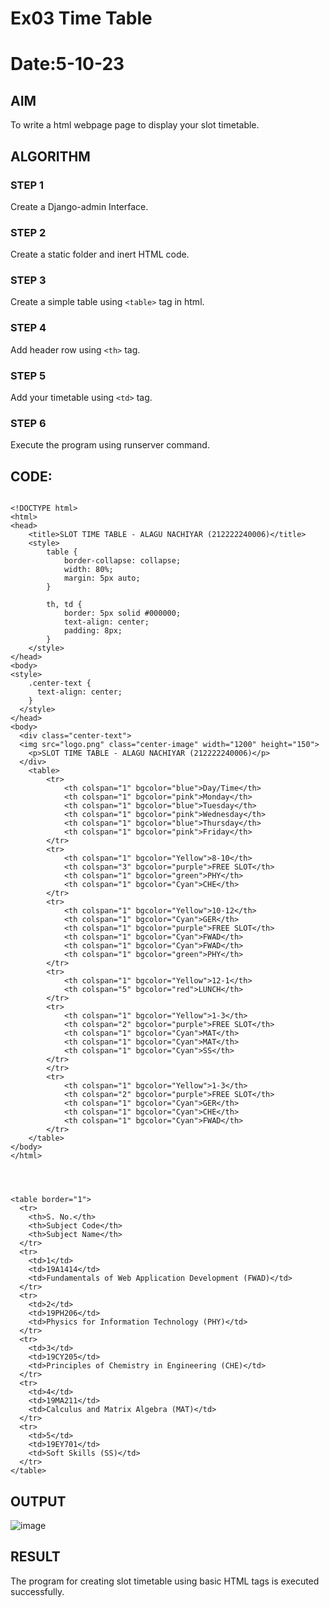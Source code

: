 # Ex03 Time Table
# Date:5-10-23
## AIM
To write a html webpage page to display your slot timetable.

## ALGORITHM
### STEP 1
Create a Django-admin Interface.

### STEP 2
Create a static folder and inert HTML code.

### STEP 3
Create a simple table using ```<table>``` tag in html.

### STEP 4
Add header row using ```<th>``` tag.

### STEP 5
Add your timetable using ```<td>``` tag.

### STEP 6
Execute the program using runserver command.

## CODE:
```

<!DOCTYPE html>
<html>
<head>
    <title>SLOT TIME TABLE - ALAGU NACHIYAR (212222240006)</title>
    <style>
        table {
            border-collapse: collapse;
            width: 80%;
            margin: 5px auto;
        }

        th, td {
            border: 5px solid #000000;
            text-align: center;
            padding: 8px;
        }
    </style>
</head>
<body>
<style>
    .center-text {
      text-align: center;
    }
  </style>
</head>
<body>
  <div class="center-text">
  <img src="logo.png" class="center-image" width="1200" height="150">
    <p>SLOT TIME TABLE - ALAGU NACHIYAR (212222240006)</p>
  </div>
    <table>
        <tr>
            <th colspan="1" bgcolor="blue">Day/Time</th>
            <th colspan="1" bgcolor="pink">Monday</th>
            <th colspan="1" bgcolor="blue">Tuesday</th>
            <th colspan="1" bgcolor="pink">Wednesday</th>
            <th colspan="1" bgcolor="blue">Thursday</th>
            <th colspan="1" bgcolor="pink">Friday</th>
        </tr>
        <tr>
            <th colspan="1" bgcolor="Yellow">8-10</th>
            <th colspan="3" bgcolor="purple">FREE SLOT</th>
            <th colspan="1" bgcolor="green">PHY</th>
            <th colspan="1" bgcolor="Cyan">CHE</th>
        </tr>
        <tr>
            <th colspan="1" bgcolor="Yellow">10-12</th>
            <th colspan="1" bgcolor="Cyan">GER</th>
            <th colspan="1" bgcolor="purple">FREE SLOT</th>
            <th colspan="1" bgcolor="Cyan">FWAD</th>
            <th colspan="1" bgcolor="Cyan">FWAD</th>
            <th colspan="1" bgcolor="green">PHY</th>
        </tr>
        <tr>
            <th colspan="1" bgcolor="Yellow">12-1</th>
            <th colspan="5" bgcolor="red">LUNCH</th>
        </tr>
        <tr>
            <th colspan="1" bgcolor="Yellow">1-3</th>
            <th colspan="2" bgcolor="purple">FREE SLOT</th>
            <th colspan="1" bgcolor="Cyan">MAT</th>
            <th colspan="1" bgcolor="Cyan">MAT</th>
            <th colspan="1" bgcolor="Cyan">SS</th>
        </tr>
        </tr>
        <tr>
            <th colspan="1" bgcolor="Yellow">1-3</th>
            <th colspan="2" bgcolor="purple">FREE SLOT</th>
            <th colspan="1" bgcolor="Cyan">GER</th>
            <th colspan="1" bgcolor="Cyan">CHE</th>
            <th colspan="1" bgcolor="Cyan">FWAD</th>
        </tr>
    </table>
</body>
</html>




<table border="1">
  <tr>
    <th>S. No.</th>
    <th>Subject Code</th>
    <th>Subject Name</th>
  </tr>
  <tr>
    <td>1</td>
    <td>19A1414</td>
    <td>Fundamentals of Web Application Development (FWAD)</td>
  </tr>
  <tr>
    <td>2</td>
    <td>19PH206</td>
    <td>Physics for Information Technology (PHY)</td>
  </tr>
  <tr>
    <td>3</td>
    <td>19CY205</td>
    <td>Principles of Chemistry in Engineering (CHE)</td>
  </tr>
  <tr>
    <td>4</td>
    <td>19MA211</td>
    <td>Calculus and Matrix Algebra (MAT)</td>
  </tr>
  <tr>
    <td>5</td>
    <td>19EY701</td>
    <td>Soft Skills (SS)</td>
  </tr>
</table>
```


## OUTPUT
![image](https://github.com/Nachiyarr/slot/assets/113497340/50832279-3e36-400d-86ea-effcee0766d5)





## RESULT
The program for creating slot timetable using basic HTML tags is executed successfully.

